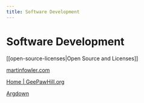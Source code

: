 ```yaml
---
title: Software Development
---
```


# Software Development

[[open-source-licenses|Open Source and Licenses]]

[martinfowler.com](https://martinfowler.com/)

[Home | GeePawHill.org](https://www.geepawhill.org/)

[Argdown](https://argdown.org/)

